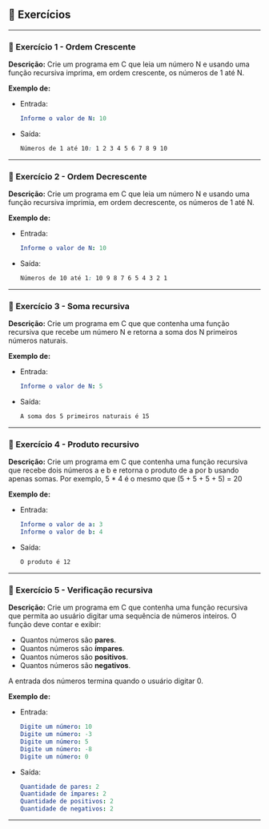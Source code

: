 ## 📝 Exercícios 

---

### 🔹 Exercício 1 - Ordem Crescente
**Descrição:** Crie um programa em C que leia um número N e usando uma função recursiva imprima, em ordem crescente, os números de 1 até N.

**Exemplo de:**
- Entrada:
    ```yaml
    Informe o valor de N: 10
    ```
 
* Saída:
    ```css
    Números de 1 até 10: 1 2 3 4 5 6 7 8 9 10
    ```

---

### 🔹 Exercício 2 - Ordem Decrescente
**Descrição:** Crie um programa em C que leia um número N e usando uma função recursiva imprimia, em ordem decrescente, os números de 1 até N.

**Exemplo de:**
- Entrada:
    ```yaml
    Informe o valor de N: 10
    ```
 
* Saída:
    ```css
    Números de 10 até 1: 10 9 8 7 6 5 4 3 2 1
    ```

---

### 🔹 Exercício 3 - Soma recursiva
**Descrição:** Crie um programa em C que que contenha uma função recursiva que recebe um número N e retorna a soma dos N primeiros números naturais.


**Exemplo de:**
- Entrada:
    ```yaml
    Informe o valor de N: 5
    ```
 
* Saída:
    ```css
    A soma dos 5 primeiros naturais é 15
    ```

---

### 🔹 Exercício 4 - Produto recursivo
**Descrição:** Crie um programa em C que contenha uma função recursiva que recebe dois números a e b e retorna o produto de a por b usando apenas somas. Por exemplo, 5 * 4 é o mesmo que (5 + 5 + 5 + 5) = 20

**Exemplo de:**
- Entrada:
    ```yaml
    Informe o valor de a: 3
    Informe o valor de b: 4
    ```
 
* Saída:
    ```css
    O produto é 12 
    ```

---

### 🔹 Exercício 5 - Verificação recursiva
**Descrição:** Crie um programa em C que contenha uma função recursiva que permita ao usuário digitar uma sequência de números inteiros. O função deve contar e exibir:

- Quantos números são **pares**.
- Quantos números são **ímpares**.
- Quantos números são **positivos**.
- Quantos números são **negativos**.

A entrada dos números termina quando o usuário digitar 0.

**Exemplo de:**
- Entrada:
    ```yaml
    Digite um número: 10
    Digite um número: -3
    Digite um número: 5
    Digite um número: -8
    Digite um número: 0
    ```
 
* Saída:
    ```yaml
    Quantidade de pares: 2
    Quantidade de ímpares: 2
    Quantidade de positivos: 2
    Quantidade de negativos: 2
    ```
    
---

